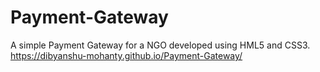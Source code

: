 # Payment-Gateway
A simple Payment Gateway for a NGO developed using HML5 and CSS3.
https://dibyanshu-mohanty.github.io/Payment-Gateway/
